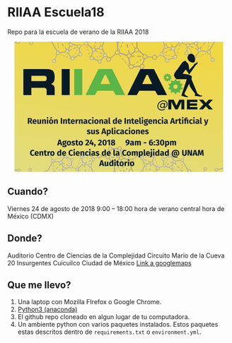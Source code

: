 # RIIAA Escuela18

Repo para la escuela de verano de la RIIAA 2018

<p align="center"> 
<img src="extra/poster_web_escuela.png">
</p>

## Cuando?
Viernes 24 de agosto de 2018
9:00 – 18:00 hora de verano central hora de México (CDMX)

## Donde?
Auditorio
Centro de Ciencias de la Complejidad
Circuito Mario de la Cueva 20
Insurgentes Cuicuilco
Ciudad de México
[Link a googlemaps](https://goo.gl/maps/roAyrxmUcMF2)

## Que me llevo?

1. Una laptop con Mozilla FIrefox o Google Chrome.
2. [Python3 (anaconda)](https://www.anaconda.com/download/)
3. El github repo cloneado en algun lugar de tu computadora.
4. Un ambiente python con varios paquetes instalados. Estos paquetes estas descritos dentro de `requirements.txt` o `environment.yml`.
